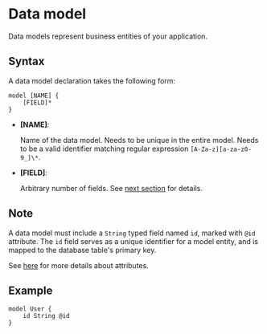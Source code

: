 # Data model

Data models represent business entities of your application.

## Syntax

A data model declaration takes the following form:

```zmodel
model [NAME] {
    [FIELD]*
}
```

-   **[NAME]**:

    Name of the data model. Needs to be unique in the entire model. Needs to be a valid identifier matching regular expression `[A-Za-z][a-za-z0-9_]\*`.

-   **[FIELD]**:

    Arbitrary number of fields. See [next section](zmodel-field.md) for details.

## Note

A data model must include a `String` typed field named `id`, marked with `@id` attribute. The `id` field serves as a unique identifier for a model entity, and is mapped to the database table's primary key.

See [here](zmodel-attribute.md) for more details about attributes.

## Example

```zmodel
model User {
    id String @id
}
```
